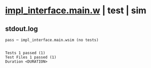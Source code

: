 # [impl_interface.main.w](../../../../../examples/tests/valid/impl_interface.main.w) | test | sim

## stdout.log
```log
pass ─ impl_interface.main.wsim (no tests)
 
 
Tests 1 passed (1)
Test Files 1 passed (1)
Duration <DURATION>
```

